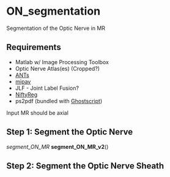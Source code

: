 # ON\_segmentation
Segmentation of the Optic Nerve in MR

## Requirements
* Matlab w/ Image Processing Toolbox
* Optic Nerve Atlas(es) (Cropped?)
* [ANTs](http://stnava.github.io/ANTs/)
* [mipav](https://mipav.cit.nih.gov/)
* JLF - Joint Label Fusion?
* [NiftyReg](http://cmictig.cs.ucl.ac.uk/wiki/index.php/NiftyReg)
* ps2pdf (bundled with [Ghostscript](https://www.ghostscript.com))

Input MR should be axial

## Step 1: Segment the Optic Nerve
*segment_ON_MR*
**segment\_ON\_MR\_v2**()


## Step 2: Segment the Optic Nerve Sheath
